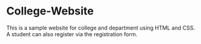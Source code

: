 # College-Website
This is a sample website for college and department using HTML and CSS. A student can also register via the registration form.
